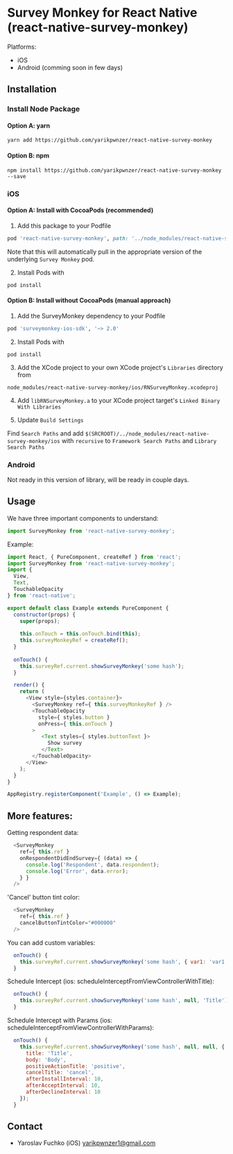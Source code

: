 
# Survey Monkey for React Native (react-native-survey-monkey)
  
Platforms:
- iOS
- Android (comming soon in few days)

## Installation

### Install Node Package

#### Option A: yarn

```shell
yarn add https://github.com/yarikpwnzer/react-native-survey-monkey
```

#### Option B: npm

```shell
npm install https://github.com/yarikpwnzer/react-native-survey-monkey --save
```

### iOS

#### Option A: Install with CocoaPods (recommended)

1. Add this package to your Podfile

```ruby
pod 'react-native-survey-monkey', path: '../node_modules/react-native-survey-monkey'
```

Note that this will automatically pull in the appropriate version of the underlying `Survey Monkey` pod.

2. Install Pods with

```shell
pod install
```

#### Option B: Install without CocoaPods (manual approach)

1. Add the SurveyMonkey dependency to your Podfile

```ruby
pod 'surveymonkey-ios-sdk', '~> 2.0'
```

2. Install Pods with

```shell
pod install
```

3. Add the XCode project to your own XCode project's `Libraries` directory from

```
node_modules/react-native-survey-monkey/ios/RNSurveyMonkey.xcodeproj
```

4. Add `libRNSurveyMonkey.a` to your XCode project target's `Linked Binary With Libraries`

5. Update `Build Settings`

Find `Search Paths` and add `$(SRCROOT)/../node_modules/react-native-survey-monkey/ios` with `recursive` to `Framework Search Paths` and `Library Search Paths`

### Android

Not ready in this version of library, will be ready in couple days.

## Usage

We have three important components to understand:

```javascript
import SurveyMonkey from 'react-native-survey-monkey';
```

Example:

````javascript
import React, { PureComponent, createRef } from 'react';
import SurveyMonkey from 'react-native-survey-monkey';
import {
  View,
  Text,
  TouchableOpacity
} from 'react-native';

export default class Example extends PureComponent {
  constructor(props) {
    super(props);
    
    this.onTouch = this.onTouch.bind(this);
    this.surveyMonkeyRef = createRef();
  }
  
  onTouch() {
    this.surveyRef.current.showSurveyMonkey('some hash');
  }

  render() {
    return (
      <View style={styles.container}>
        <SurveyMonkey ref={ this.surveyMonkeyRef } />
        <TouchableOpacity
          style={ styles.button }
          onPress={ this.onTouch }
        >
           <Text styles={ styles.buttonText }>
             Show survey
           </Text>
        </TouchableOpacity>
      </View>
    );
  }
}

AppRegistry.registerComponent('Example', () => Example);
````

## More features:

Getting respondent data:

````javascript
  <SurveyMonkey
    ref={ this.ref }
    onRespondentDidEndSurvey={ (data) => {
      console.log('Respondent', data.respondent);
      console.log('Error', data.error);
    } }
  />
````

'Cancel' button tint color:

````javascript
  <SurveyMonkey
    ref={ this.ref }
    cancelButtonTintColor="#000000"
  />
````

You can add custom variables:

````javascript
  onTouch() {
    this.surveyRef.current.showSurveyMonkey('some hash', { var1: 'var1', var2: 'var2', ... });
  }
````

Schedule Intercept (ios: scheduleInterceptFromViewControllerWithTitle):

````javascript
  onTouch() {
    this.surveyRef.current.showSurveyMonkey('some hash', null, 'Title');
  }
````

Schedule Intercept with Params (ios: scheduleInterceptFromViewControllerWithParams):

````javascript
  onTouch() {
    this.surveyRef.current.showSurveyMonkey('some hash', null, null, {
      title: 'Title',
      body: 'Body',
      positiveActionTitle: 'positive',
      cancelTitle: 'cancel',
      afterInstallInterval: 10,
      afterAcceptInterval: 10,
      afterDeclineInterval: 10
    });
  }
````

## Contact

- Yaroslav Fuchko (iOS) <yarikpwnzer1@gmail.com>
